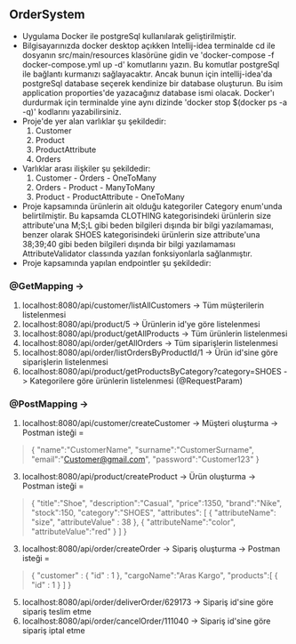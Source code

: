 ## OrderSystem
- Uygulama Docker ile postgreSql kullanılarak geliştirilmiştir.
- Bilgisayarınızda docker desktop açıkken Intellij-idea terminalde cd ile dosyanın src/main/resources klasörüne gidin ve 'docker-compose -f docker-compose.yml up -d' komutlarını yazın. Bu komutlar postgreSql ile bağlantı kurmanızı sağlayacaktır. Ancak bunun için intellij-idea'da postgreSql database seçerek kendinize bir database oluşturun. Bu isim application proporties'de yazacağınız database ismi olacak. Docker'ı durdurmak için terminalde yine aynı dizinde 'docker stop $(docker ps -a -q)' kodlarını yazabilirsiniz.
- Proje'de yer alan varlıklar şu şekildedir:
  1. Customer
  2. Product
  3. ProductAttribute
  4. Orders
- Varlıklar arası ilişkiler şu şekildedir:
  1. Customer - Orders - OneToMany
  2. Orders - Product - ManyToMany
  3. Product - ProductAttribute - OneToMany
- Proje kapsamında ürünlerin ait olduğu kategoriler Category enum'unda belirtilmiştir. Bu kapsamda CLOTHING kategorisindeki ürünlerin size attribute'una M;S;L gibi beden bilgileri dışında bir bilgi yazılamaması, benzer olarak SHOES kategorisindeki ürünlerin size attribute'una 38;39;40 gibi beden bilgileri dışında bir bilgi yazılamaması AttributeValidator classında yazılan fonksiyonlarla sağlanmıştır.
- Proje kapsamında yapılan endpointler şu şekildedir:
### @GetMapping -> 
  1. localhost:8080/api/customer/listAllCustomers -> Tüm müşterilerin listelenmesi
  2. localhost:8080/api/product/5 -> Ürünlerin id'ye göre listelenmesi
  3. localhost:8080/api/product/getAllProducts -> Tüm ürünlerin listelenmesi
  4. localhost:8080/api/order/getAllOrders -> Tüm siparişlerin listelenmesi
  5. localhost:8080/api/order/listOrdersByProductId/1 -> Ürün id'sine göre siparişlerin listelenmesi
  6. localhost:8080/api/product/getProductsByCategory?category=SHOES -> Kategorilere göre ürünlerin listelenmesi (@RequestParam)

### @PostMapping ->
 1. localhost:8080/api/customer/createCustomer -> Müşteri oluşturma -> Postman isteği =
 > {
    "name":"CustomerName",
    "surname":"CustomerSurname",
    "email":"Customer@gmail.com",
    "password":"Customer123"
}
  3. localhost:8080/api/product/createProduct -> Ürün oluşturma -> Postman isteği =
 > {
    "title":"Shoe",
    "description":"Casual",
    "price":1350,
    "brand":"Nike",
    "stock":150,
    "category":"SHOES",
    "attributes": [
        {
            "attributeName": "size",
            "attributeValue" : 38
        },
        {
            "attributeName":"color",
            "attributeValue":"red"
        }
    ]
}
  3. localhost:8080/api/order/createOrder -> Sipariş oluşturma -> Postman isteği =
 > {
    "customer" : {
        "id" : 1
    },
    "cargoName":"Aras Kargo",
    "products":[
        {
            "id" : 1
        }
    ]
}
  5. localhost:8080/api/order/deliverOrder/629173 -> Sipariş id'sine göre sipariş teslim etme
  6. localhost:8080/api/order/cancelOrder/111040 -> Sipariş id'sine göre sipariş iptal etme
